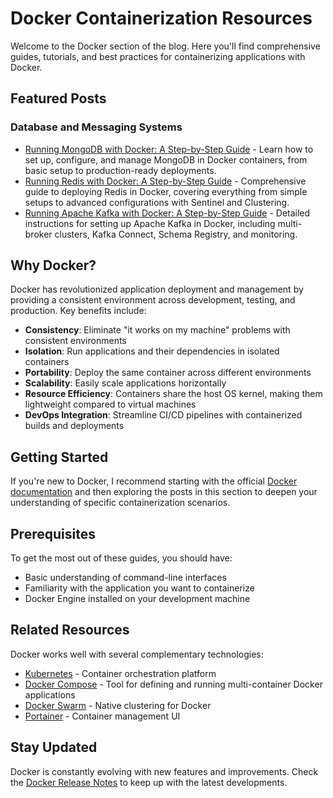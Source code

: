 # Docker Containerization Resources

Welcome to the Docker section of the blog. Here you'll find comprehensive guides, tutorials, and best practices for containerizing applications with Docker.

## Featured Posts

### Database and Messaging Systems
- [Running MongoDB with Docker: A Step-by-Step Guide](./posts/mongodb-docker.md) - Learn how to set up, configure, and manage MongoDB in Docker containers, from basic setup to production-ready deployments.
- [Running Redis with Docker: A Step-by-Step Guide](./posts/redis-docker.md) - Comprehensive guide to deploying Redis in Docker, covering everything from simple setups to advanced configurations with Sentinel and Clustering.
- [Running Apache Kafka with Docker: A Step-by-Step Guide](./posts/kafka-docker.md) - Detailed instructions for setting up Apache Kafka in Docker, including multi-broker clusters, Kafka Connect, Schema Registry, and monitoring.

## Why Docker?

Docker has revolutionized application deployment and management by providing a consistent environment across development, testing, and production. Key benefits include:

- **Consistency**: Eliminate "it works on my machine" problems with consistent environments
- **Isolation**: Run applications and their dependencies in isolated containers
- **Portability**: Deploy the same container across different environments
- **Scalability**: Easily scale applications horizontally
- **Resource Efficiency**: Containers share the host OS kernel, making them lightweight compared to virtual machines
- **DevOps Integration**: Streamline CI/CD pipelines with containerized builds and deployments

## Getting Started

If you're new to Docker, I recommend starting with the official [Docker documentation](https://docs.docker.com/get-started/) and then exploring the posts in this section to deepen your understanding of specific containerization scenarios.

## Prerequisites

To get the most out of these guides, you should have:

- Basic understanding of command-line interfaces
- Familiarity with the application you want to containerize
- Docker Engine installed on your development machine

## Related Resources

Docker works well with several complementary technologies:

- [Kubernetes](https://kubernetes.io/) - Container orchestration platform
- [Docker Compose](https://docs.docker.com/compose/) - Tool for defining and running multi-container Docker applications
- [Docker Swarm](https://docs.docker.com/engine/swarm/) - Native clustering for Docker
- [Portainer](https://www.portainer.io/) - Container management UI

## Stay Updated

Docker is constantly evolving with new features and improvements. Check the [Docker Release Notes](https://docs.docker.com/release-notes/) to keep up with the latest developments.